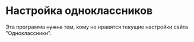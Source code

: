 # Настройка одноклассников

Эта программа ~~нужна~~ тем, кому не нравятся текущие настройки сайта "Одноклассники".